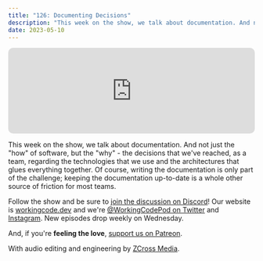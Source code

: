 ```yaml
---
title: "126: Documenting Decisions"
description: "This week on the show, we talk about documentation. And not just the 'how' of software, but the 'why'."
date: 2023-05-10
---
```


<iframe allow="autoplay *; encrypted-media *; fullscreen *; clipboard-write" frameborder="0" height="175" style="width:100%;max-width:900px;overflow:hidden;border-radius:10px;" sandbox="allow-forms allow-popups allow-same-origin allow-scripts allow-storage-access-by-user-activation allow-top-navigation-by-user-activation" src="https://embed.podcasts.apple.com/us/podcast/126-documenting-decisions/id1544142288?i=1000612476787"></iframe>

This week on the show, we talk about documentation. And not just the "how" of software, but the "why" - the decisions that we've reached, as a team, regarding the technologies that we use and the architectures that glues everything together. Of course, writing the documentation is only part of the challenge; keeping the documentation up-to-date is a whole other source of friction for most teams.

Follow the show and be sure to [join the discussion on Discord][working-code-discord]! Our website is [workingcode.dev][working-code] and we're [@WorkingCodePod on Twitter][working-code-twitter] and [Instagram][working-code-instagram]. New episodes drop weekly on Wednesday.

And, if you're **feeling the love**, [support us on Patreon][working-code-patreon].

[working-code]: https://workingcode.dev/
[working-code-discord]: https://workingcode.dev/discord/
[working-code-instagram]: https://www.instagram.com/workingcodepod/
[working-code-patreon]: https://www.patreon.com/workingcodepod
[working-code-twitter]: https://twitter.com/WorkingCodePod

With audio editing and engineering by [ZCross Media](https://www.zcross.media/).
